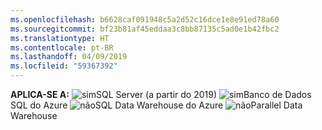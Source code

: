 ```yaml
---
ms.openlocfilehash: b6628caf091948c5a2d52c16dce1e8e91ed78a60
ms.sourcegitcommit: bf23b81af45eddaa3c8bb87135c5ad0e1b42fbc2
ms.translationtype: HT
ms.contentlocale: pt-BR
ms.lasthandoff: 04/09/2019
ms.locfileid: "59367392"
---
```

<Token>**APLICA-SE A:** ![sim](media/yes.png)SQL Server (a partir do 2019) ![sim](media/yes.png)Banco de Dados SQL do Azure ![não](media/no.png)SQL Data Warehouse do Azure ![não](media/no.png)Parallel Data Warehouse </Token>

